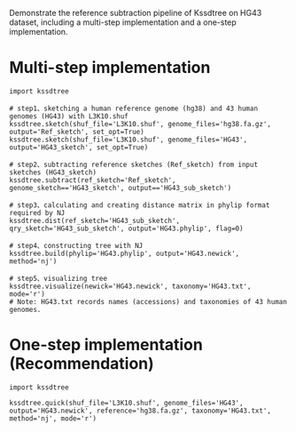 Demonstrate the reference subtraction pipeline of Kssdtree on HG43 dataset, including a multi-step implementation and a one-step implementation.

# Multi-step implementation
```
import kssdtree

# step1、sketching a human reference genome (hg38) and 43 human genomes (HG43) with L3K10.shuf
kssdtree.sketch(shuf_file='L3K10.shuf', genome_files='hg38.fa.gz', output='Ref_sketch', set_opt=True)
kssdtree.sketch(shuf_file='L3K10.shuf', genome_files='HG43', output='HG43_sketch', set_opt=True)

# step2、subtracting reference sketches (Ref_sketch) from input sketches (HG43_sketch)
kssdtree.subtract(ref_sketch='Ref_sketch', genome_sketch=='HG43_sketch', output=='HG43_sub_sketch')

# step3、calculating and creating distance matrix in phylip format required by NJ
kssdtree.dist(ref_sketch='HG43_sub_sketch', qry_sketch='HG43_sub_sketch', output='HG43.phylip', flag=0)

# step4、constructing tree with NJ
kssdtree.build(phylip='HG43.phylip', output='HG43.newick', method='nj')

# step5、visualizing tree 
kssdtree.visualize(newick='HG43.newick', taxonomy='HG43.txt', mode='r')
# Note: HG43.txt records names (accessions) and taxonomies of 43 human genomes.

```

# One-step implementation (Recommendation)
```
import kssdtree

kssdtree.quick(shuf_file='L3K10.shuf', genome_files='HG43', output='HG43.newick', reference='hg38.fa.gz', taxonomy='HG43.txt', method='nj', mode='r')
```
